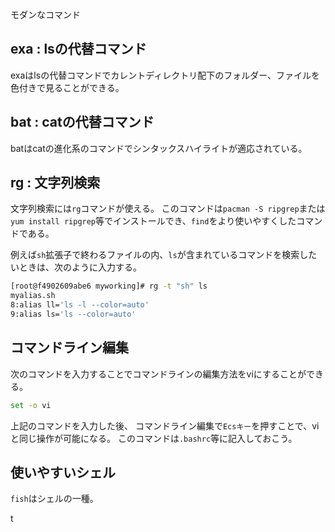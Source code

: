 



モダンなコマンド


## exa : lsの代替コマンド

exaはlsの代替コマンドでカレントディレクトリ配下のフォルダー、ファイルを色付きで見ることができる。



## bat : catの代替コマンド

batはcatの進化系のコマンドでシンタックスハイライトが適応されている。


## rg : 文字列検索

文字列検索には`rg`コマンドが使える。
このコマンドは`pacman -S ripgrep`または`yum install ripgrep`等でインストールでき、`find`をより使いやすくしたコマンドである。

例えば`sh`拡張子で終わるファイルの内、`ls`が含まれているコマンドを検索したいときは、次のように入力する。

```sh
[root@f4902609abe6 myworking]# rg -t "sh" ls
myalias.sh
8:alias ll='ls -l --color=auto'
9:alias ls='ls --color=auto'
```


## コマンドライン編集

次のコマンドを入力することでコマンドラインの編集方法をviにすることができる。

```sh
set -o vi
```

上記のコマンドを入力した後、
コマンドライン編集で`Ecsキー`を押すことで、viと同じ操作が可能になる。
このコマンドは`.bashrc`等に記入しておこう。



## 使いやすいシェル

`fish`はシェルの一種。


t